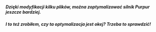 ##### Dzięki modyfikacji kilku plików, można zoptymalizować silnik Purpur jeszcze bardziej.
##### I to też zrobiłem, czy ta optymalizacja jest okej? Trzeba to sprawdzić!
